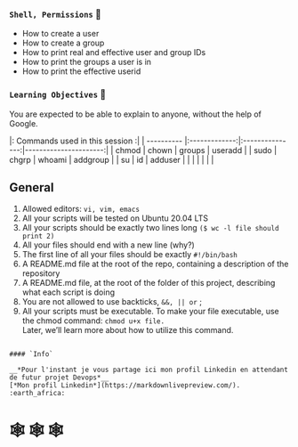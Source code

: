 ### `Shell, Permissions` :dart:

* How to create a user
* How to create a group
* How to print real and effective user and group IDs
* How to print the groups a user is in
* How to print the effective userid

### `Learning Objectives` :floppy_disk:

You are expected to be able to explain to anyone, without the help of Google.

|:                  Commands used in this session                     :|
| ---------- |:-------------:|:---------------:|----------------------:|
| chmod      | chown         | groups	       | useradd               |
| sudo       | chgrp         | whoami          | addgroup              |
| su         | id            | adduser         |                       |
|            |               |                 |                       |

## General

1. Allowed editors: `vi, vim, emacs`
2. All your scripts will be tested on Ubuntu 20.04 LTS
3. All your scripts should be exactly two lines long `($ wc -l file should print 2)`
4. All your files should end with a new line (why?)
5. The first line of all your files should be exactly `#!/bin/bash`
6. A README.md file at the root of the repo, containing a description of the repository
7. A README.md file, at the root of the folder of this project, describing what each script is doing
8. You are not allowed to use backticks, `&&, || or` ;
9. All your scripts must be executable. To make your file executable, use the chmod command: `chmod u+x file.`  
   Later, we’ll learn more about how to utilize this command.
   
```
   
#### `Info`

__*Pour l'instant je vous partage ici mon profil Linkedin en attendant de futur projet Devops*__ 
[*Mon profil Linkedin*](https://markdownlivepreview.com/). :earth_africa:

```
#    :spider_web: :spider_web: :spider_web:
